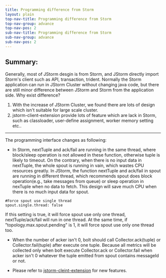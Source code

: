 ```yaml
---
title: Programming difference from Storm
layout: plain
top-nav-title: Programming difference from Storm
top-nav-group: advance
top-nav-pos: 2
sub-nav-title: Programming difference from Storm
sub-nav-group: advance
sub-nav-pos: 2
---
```

## Summary:
Generally, most of JStorm desgin is from Storm, and JStorm directly import Storm's client such as API, transaction, trident. Normally the Storm application can run in JStorm Cluster without changing java code, but there are still minor difference between JStorm and Storm from the application side. 
Why exist difference?
1. With the increase of JStorm Cluster, we found there are lots of design which isn't suitable for large scale cluster.
2. jstorm-client-extension provide lots of feature which are lack in Storm, such as classloader, user-define assignment, worker memory setting etc..

***

The programming interface changes as following:

* In Storm, nextTuple and ack/fail are running in the same thread, where block/sleep operation is not allowed in these function, otherwise tuple is likely to timeout. On the contrary, when there is no input data in nextTuple, the whole spout is running in vain, which wastes CPU resources greatly. In JStorm, the function nextTuple and ack/fail in spout are running in different thread, which recommends spout does block operation(e.g., take messages from queue) or sleep operation in nexTuple when no data to fetch. This design will save much CPU when there is no much input data for spout.
```
#Force spout use single thread
spout.single.thread: false
```
If this setting is true, it will force spout use only one thread, nextTuple/ack/fail will run in one thread. At the same time, if "topology.max.spout.pending" is 1, it will force spout use only one thread too.

* When the number of acker isn't 0, bolt should call Collector.ack(tuple) or Collector.fail(tuple) after execute one tuple. Because all metrics will be collected only when bolt execute Collector.ack or Collector.fail when acker isn't 0 whatever the tuple emitted from spout contains messageId or not.

* Please refer to [jstorm-cleint-extension](https://github.com/alibaba/jstorm/blob/master/jstorm-client-extension/src/main/java/com/alibaba/jstorm/client/ConfigExtension.java) for new features.
